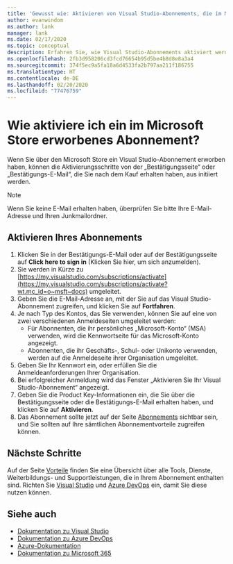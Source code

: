 ```yaml
---
title: 'Gewusst wie: Aktivieren von Visual Studio-Abonnements, die im Microsoft Store erworben wurden | Microsoft-Dokumentation'
author: evanwindom
ms.author: lank
manager: lank
ms.date: 02/17/2020
ms.topic: conceptual
description: Erfahren Sie, wie Visual Studio-Abonnements aktiviert werden, die im Microsoft Store erworben wurden.
ms.openlocfilehash: 2fb3d958206cd3fcd76654b95d5be4b8d8e8a3a4
ms.sourcegitcommit: 374f5ec9a5fa18a6d4533fa2b797aa211f186755
ms.translationtype: HT
ms.contentlocale: de-DE
ms.lasthandoff: 02/20/2020
ms.locfileid: "77476759"
---
```

# <a name="how-do-i-activate-a-subscription-acquired-from-the-microsoft-store"></a>Wie aktiviere ich ein im Microsoft Store erworbenes Abonnement?
Wenn Sie über den Microsoft Store ein Visual Studio-Abonnement erworben haben, können die Aktivierungsschritte von der „Bestätigungsseite“ oder „Bestätigungs-E-Mail“, die Sie nach dem Kauf erhalten haben, aus initiiert werden.

> [!NOTE]
> Wenn Sie keine E-Mail erhalten haben, überprüfen Sie bitte Ihre E-Mail-Adresse und Ihren Junkmailordner.

## <a name="activate-your-subscription"></a>Aktivieren Ihres Abonnements
1. Klicken Sie in der Bestätigungs-E-Mail oder auf der Bestätigungsseite auf **Click here to sign in** (Klicken Sie hier, um sich anzumelden).
2. Sie werden in Kürze zu [https://my.visualstudio.com/subscriptions/activate](https://my.visualstudio.com/subscriptions/activate?wt.mc_id=o~msft~docs) umgeleitet.
3. Geben Sie die E-Mail-Adresse an, mit der Sie auf das Visual Studio-Abonnement zugreifen, und klicken Sie auf **Fortfahren**.
4. Je nach Typ des Kontos, das Sie verwenden, können Sie auf eine von zwei verschiedenen Anmeldeseiten umgeleitet werden:
    - Für Abonnenten, die ihr persönliches „Microsoft-Konto“ (MSA) verwenden, wird die Kennwortseite für das Microsoft-Konto angezeigt.
    - Abonnenten, die ihr Geschäfts-, Schul- oder Unikonto verwenden, werden auf die Anmeldeseite ihrer Organisation umgeleitet.
5. Geben Sie Ihr Kennwort ein, oder erfüllen Sie die Anmeldeanforderungen Ihrer Organisation.
6. Bei erfolgreicher Anmeldung wird das Fenster „Aktivieren Sie Ihr Visual Studio-Abonnement“ angezeigt.
7. Geben Sie die Product Key-Informationen ein, die Sie über die Bestätigungsseite oder die Bestätigungs-E-Mail erhalten haben, und klicken Sie auf **Aktivieren**.
8. Das Abonnement sollte jetzt auf der Seite [Abonnements](https://my.visualstudio.com/subscriptions?wt.mc_id=o~msft~docs) sichtbar sein, und Sie sollten auf Ihre sämtlichen Abonnementvorteile zugreifen können.

## <a name="next-steps"></a>Nächste Schritte
Auf der Seite [Vorteile](https://my.visualstudio.com/benefits?wt.mc_id=o~msft~docs) finden Sie eine Übersicht über alle Tools, Dienste, Weiterbildungs- und Supportleistungen, die in Ihrem Abonnement enthalten sind.  Richten Sie [Visual Studio](vs-ide-benefit.md) und [Azure DevOps](vs-azure-devops.md) ein, damit Sie diese nutzen können. 

## <a name="see-also"></a>Siehe auch
- [Dokumentation zu Visual Studio](https://docs.microsoft.com/visualstudio/)
- [Dokumentation zu Azure DevOps](https://docs.microsoft.com/azure/devops/)
- [Azure-Dokumentation](https://docs.microsoft.com/azure/)
- [Dokumentation zu Microsoft 365](https://docs.microsoft.com/microsoft-365/)

